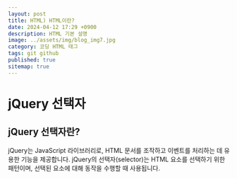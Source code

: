 ```yaml
---
layout: post
title: HTML) HTML이란?
date: 2024-04-12 17:29 +0900
description: HTML 기본 설명
image: ../assets/img/blog_img7.jpg
category: 코딩 HTML 태그
tags: git github
published: true
sitemap: true
---
```


# **jQuery 선택자** 
## **jQuery 선택자란?**  
jQuery는 JavaScript 라이브러리로, HTML 문서를 조작하고 이벤트를 처리하는 데 유용한 기능을 제공합니다. jQuery의 선택자(selector)는 HTML 요소를 선택하기 위한 패턴이며, 선택된 요소에 대해 동작을 수행할 때 사용됩니다.   